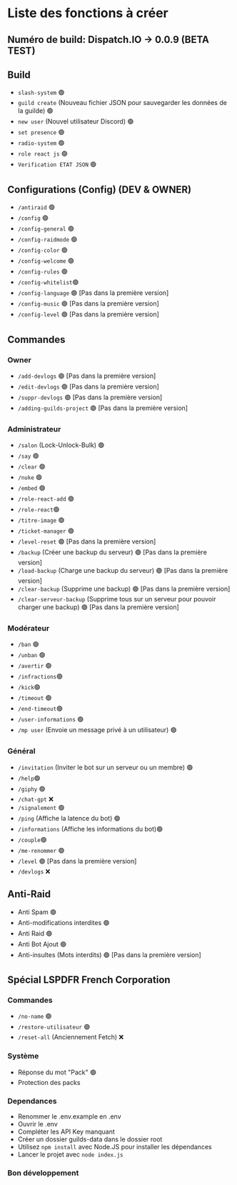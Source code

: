 # Liste des fonctions à créer

## Numéro de build: Dispatch.IO -> 0.0.9 (BETA TEST)

## Build
- `slash-system` 🟢
- `guild create` (Nouveau fichier JSON pour sauvegarder les données de la guilde) 🟢
- `new user` (Nouvel utilisateur Discord) 🟢
- `set presence` 🟢
- `radio-system` 🟢
- `role react js` 🟢
- `Verification ETAT JSON` 🟢

## Configurations (Config) (DEV & OWNER)
- `/antiraid` 🟢
- `/config` 🟢
- `/config-general` 🟢
- `/config-raidmode` 🟢
- `/config-color` 🟢
- `/config-welcome` 🟢
- `/config-rules` 🟢
- `/config-whitelist`🟢
- `/config-language` 🟣 [Pas dans la première version]
- `/config-music` 🟣 [Pas dans la première version]
- `/config-level` 🟣 [Pas dans la première version]

## Commandes
### Owner
- `/add-devlogs` 🟣 [Pas dans la première version]
- `/edit-devlogs` 🟣 [Pas dans la première version]
- `/suppr-devlogs` 🟣 [Pas dans la première version]
- `/adding-guilds-project` 🟣 [Pas dans la première version]

### Administrateur
- `/salon` (Lock-Unlock-Bulk) 🟢
- `/say` 🟢
- `/clear` 🟢
- `/nuke` 🟢
- `/embed` 🟢
- `/role-react-add` 🟢
- `/role-react`🟢
- `/titre-image` 🟢
- `/ticket-manager` 🟢
- `/level-reset` 🟣 [Pas dans la première version]
- `/backup` (Créer une backup du serveur) 🟣 [Pas dans la première version]
- `/load-backup` (Charge une backup du serveur) 🟣 [Pas dans la première version]
- `/clear-backup` (Supprime une backup) 🟣 [Pas dans la première version]
- `/clear-serveur-backup` (Supprime tous sur un serveur pour pouvoir charger une backup) 🟣 [Pas dans la première version]

### Modérateur
- `/ban` 🟢
- `/unban` 🟢
- `/avertir` 🟢
- `/infractions`🟢
- `/kick`🟢
- `/timeout` 🟢
- `/end-timeout`🟢
- `/user-informations` 🟢
- `/mp user` (Envoie un message privé à un utilisateur) 🟢

### Général
- `/invitation` (Inviter le bot sur un serveur ou un membre) 🟢
- `/help`🟢
- `/giphy` 🟢
- `/chat-gpt` ❌
- `/signalement` 🟢
- `/ping` (Affiche la latence du bot) 🟢
- `/informations` (Affiche les informations du bot)🟢
- `/couple`🟢
- `/me-renommer` 🟢
- `/level` 🟣 [Pas dans la première version]
- `/devlogs` ❌

## Anti-Raid
- Anti Spam 🟢
- Anti-modifications interdites 🟢
- Anti Raid 🟢
- Anti Bot Ajout 🟢
- Anti-insultes (Mots interdits) 🟣 [Pas dans la première version]

## Spécial LSPDFR French Corporation

### Commandes
- `/no-name` 🟢
- `/restore-utilisateur` 🟢
- `/reset-all` (Anciennement Fetch) ❌

### Système
- Réponse du mot "Pack" 🟢
- Protection des packs


### Dependances
- Renommer le .env.example en .env
- Ouvrir le .env
- Compléter les API Key manquant
- Créer un dossier guilds-data dans le dossier root
- Utilisez `npm install` avec Node.JS pour installer les dépendances
- Lancer le projet avec `node index.js`

### Bon développement